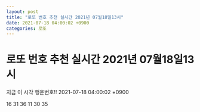 ```yaml
---
layout: post
title: "로또 번호 추천 실시간 2021년 07월18일13시"
date: 2021-07-18 04:00:02 +0900
categories: 로또
---
```


# 로또 번호 추천 실시간 2021년 07월18일13시

지금 이 시각 행운번호!! 2021-07-18 04:00:02 +0900

 16  31  36  11  30  35 

